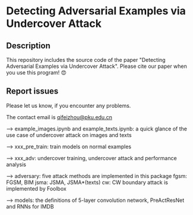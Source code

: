 # Detecting Adversarial Examples via Undercover Attack

## Description
This repository includes the source code of the paper "Detecting Adversarial Examples via Undercover Attack". Please cite our paper when you use this program! 😍

## Report issues
Please let us know, if you encounter any problems.

The contact email is qifeizhou@pku.edu.cn


--> example_images.ipynb and example_texts.ipynb: a quick glance of the use case of undercover attack on images and texts

--> xxx_pre_train: train models on normal examples

--> xxx_adv: undercover training, undercover attack and performance analysis

--> adversary: five attack methods are implemented in this package
    fgsm: FGSM, BIM
    jsma: JSMA, JSMA*(texts)
    cw: CW
    boundary attack is implemented by Foolbox

--> models: the definitions of 5-layer convolution network, PreActResNet and RNNs for IMDB


